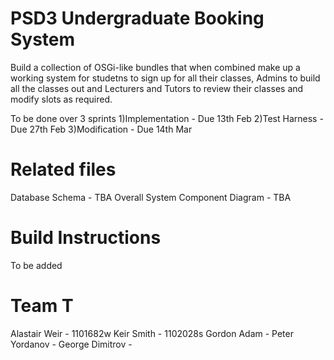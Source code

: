 PSD3 Undergraduate Booking System
=========

Build a collection of OSGi-like bundles that when combined make up a working system for studetns to sign up for all their classes, Admins to build all the classes out and Lecturers and Tutors to review their classes and modify slots as required.

To be done over 3 sprints
1)Implementation - Due 13th Feb
2)Test Harness - Due 27th Feb
3)Modification - Due 14th Mar

Related files
====
Database Schema - TBA
Overall System Component Diagram - TBA

Build Instructions
====
To be added


Team T
====
Alastair Weir - 1101682w
Keir Smith - 1102028s
Gordon Adam - 
Peter Yordanov -
George Dimitrov -
